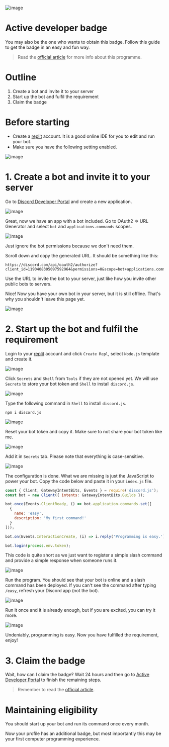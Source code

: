 ![image](https://github.com/nodediscord/nodediscord/assets/98406658/449aa7bb-30a9-4c06-8ee6-9dfaeb5135f2)

# Active developer badge

You may also be the one who wants to obtain this badge. Follow this guide to get the badge in an easy and fun way.

> Read the [official article] for more info about this programme.

# Outline

1. Create a bot and invite it to your server
2. Start up the bot and fulfil the requirement
3. Claim the badge

# Before starting

- Create a [replit] account. It is a good online IDE for you to edit and run your bot.
- Make sure you have the following setting enabled.

![image](https://github.com/nodediscord/nodediscord/assets/98406658/7fc5c93f-0fef-47b9-9bb4-7f50a074a23c)

# 1. Create a bot and invite it to your server

Go to [Discord Developer Portal] and create a new application.

![image](https://github.com/nodediscord/nodediscord/assets/98406658/7059d6ed-6a7c-43dd-b2b9-5e24ec8504d7)

Great, now we have an app with a bot included. Go to OAuth2 => URL Generator and select `bot` and `applications.commands` scopes.

![image](https://github.com/nodediscord/nodediscord/assets/98406658/45016b5a-375d-4ad8-9012-087207c9ce53)

Just ignore the bot permissions because we don't need them.

Scroll down and copy the generated URL. It should be something like this:

```
https://discord.com/api/oauth2/authorize?client_id=1190408305097592964&permissions=0&scope=bot+applications.commands
```

Use the URL to invite the bot to your server, just like how you invite other public bots to servers.

Nice! Now you have your own bot in your server, but it is still offline. That's why you shouldn't leave this page yet.

![image](https://github.com/nodediscord/nodediscord/assets/98406658/07568070-1776-44c6-9c00-ad065c11c390)

# 2. Start up the bot and fulfil the requirement

Login to your [replit] account and click `Create Repl`, select `Node.js` template and create it.

![image](https://github.com/nodediscord/nodediscord/assets/98406658/7ca23de4-46af-4cf4-a8b7-c90d85a91a0f)

Click `Secrets` and `Shell` from `Tools` if they are not opened yet. We will use `Secrets` to store your bot token and `Shell` to install `discord.js`.

![image](https://github.com/nodediscord/nodediscord/assets/98406658/de15f9bf-799e-4b85-80f4-25c667c5f7d4)

Type the following command in `Shell` to install `discord.js`.

```
npm i discord.js
```

![image](https://github.com/nodediscord/nodediscord/assets/98406658/d7f4dc3a-3028-4f38-aecd-35ac3980e516)

Reset your bot token and copy it. Make sure to not share your bot token like me.

![image](https://github.com/nodediscord/nodediscord/assets/98406658/795cf4b7-a2f6-4295-b746-fbbfea93d757)

Add it in `Secrets` tab. Please note that everything is case-sensitive.

![image](https://github.com/nodediscord/nodediscord/assets/98406658/d7e79c4d-cb97-42db-9d4f-27611fbb2b74)

The configuration is done. What we are missing is just the JavaScript to power your bot. Copy the code below and paste it in your `index.js` file.

```js
const { Client, GatewayIntentBits, Events } = require('discord.js');
const bot = new Client({ intents: GatewayIntentBits.Guilds });

bot.once(Events.ClientReady, () => bot.application.commands.set([
  {
    name: 'easy',
    description: 'My first command!'
  }
]));

bot.on(Events.InteractionCreate, (i) => i.reply('Programming is easy.'));

bot.login(process.env.token);
```

This code is quite short as we just want to register a simple slash command and provide a simple response when someone runs it.

![image](https://github.com/nodediscord/nodediscord/assets/98406658/df7fa5bc-bec0-42b7-bb46-9cf550ec07dc)

Run the program. You should see that your bot is online and a slash command has been deployed. If you can't see the command after typing `/easy`, refresh your Discord app (not the bot).

![image](https://github.com/nodediscord/nodediscord/assets/98406658/2765d3c4-c771-4e64-bca4-2ce0ab6a6f2e)

Run it once and it is already enough, but if you are excited, you can try it more.

![image](https://github.com/nodediscord/nodediscord/assets/98406658/8ff900ee-e9c4-474a-b127-954828307f80)

Undeniably, programming is easy. Now you have fulfilled the requirement, enjoy!

# 3. Claim the badge

Wait, how can I claim the badge? Wait 24 hours and then go to [Active Developer Portal] to finish the remaining steps.

> Remember to read the [official article].

# Maintaining eligibility

You should start up your bot and run its command once every month.

Now your profile has an additional badge, but most importantly this may be your first computer programming experience.

[official article]: https://support-dev.discord.com/hc/en-us/articles/10113997751447?ref=badge
[replit]: https://replit.com/
[Discord Developer Portal]: https://discord.com/developers/applications
[Active Developer Portal]: https://discord.com/developers/active-developer
